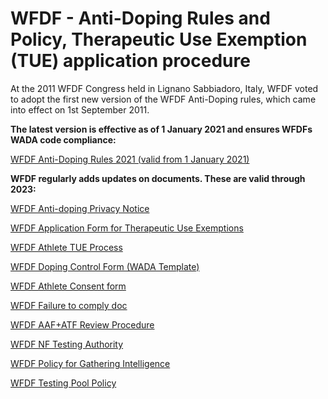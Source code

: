 # WFDF - Anti-Doping Rules and Policy, Therapeutic Use Exemption (TUE) application procedure

At the 2011 WFDF Congress held in Lignano Sabbiadoro, Italy, WFDF voted to adopt the first new version of the WFDF Anti-Doping rules, which came into effect on 1st September 2011.

**The latest version is effective as of 1 January 2021 and ensures WFDFs WADA code compliance:**

[WFDF Anti-Doping Rules 2021 (valid from 1 January 2021)](https://wfdf.sport/wp-content/uploads/2020/12/2021-WFDF-Anti-Doping-Rules-approved-by-WADA-FINAL.pdf)

**WFDF regularly adds updates on documents. These are valid through 2023:**

[WFDF Anti-doping Privacy Notice](https://wfdf.sport/wp-content/uploads/2025/09/WFDF-Anti-Doping-Privacy-Notice-LF-v2025-09.pdf)

[WFDF Application Form for Therapeutic Use Exemptions](https://wfdf.sport/wp-content/uploads/2025/09/WFDF-TUE-Application-Form-v2025.docx)

[WFDF Athlete TUE Process](https://wfdf.sport/wp-content/uploads/2025/09/WFDF-Tue-Process-v2025-09.pdf)

[WFDF Doping Control Form (WADA Template)](https://wfdf.sport/wp-content/uploads/2025/09/doping_control_form_v13.pdf)

[WFDF Athlete Consent form](https://wfdf.sport/wp-content/uploads/2020/12/U-WFDF-athlete_consent_form_2021_en.pdf)

[WFDF Failure to comply doc](https://wfdf.sport/wp-content/uploads/2020/10/2020_WFDF_FTC_procedures.pdf)

[WFDF AAF+ATF Review Procedure](https://wfdf.sport/wp-content/uploads/2023/06/2022_WFDF_AAF__ATF_Review_V2022.pdf)

[WFDF NF Testing Authority](https://wfdf.sport/wp-content/uploads/2023/06/2022-WFDF-NF-duties-from-the-WADC-2021-V2022.pdf)

[WFDF Policy for Gathering Intelligence](https://wfdf.sport/wp-content/uploads/2023/06/WFDF-Policy-for-Gathering-Intelligence-2023.pdf)

[WFDF Testing Pool Policy](https://wfdf.sport/wp-content/uploads/2023/06/WFDF-Testing-Pool-Policy.pdf)
